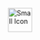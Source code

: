 <a href="https://huggingface.co/kindahex">
    <img src="https://github.com/user-attachments/assets/13469020-8b0d-4a7a-a027-53745ae88ef1" alt="Small Icon" style="width:50px;">
</a>
